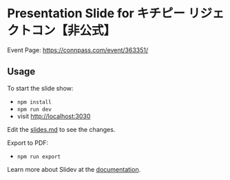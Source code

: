 # Presentation Slide for キチピー リジェクトコン【非公式】

Event Page:
https://connpass.com/event/363351/

## Usage

To start the slide show:

- `npm install`
- `npm run dev`
- visit <http://localhost:3030>

Edit the [slides.md](./slides.md) to see the changes.

Export to PDF:

- `npm run export`

Learn more about Slidev at the [documentation](https://sli.dev/).
